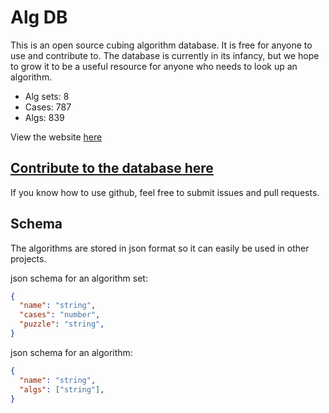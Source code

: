 # Alg DB

This is an open source cubing algorithm database. It is free for anyone to use and contribute to. The database is currently in its infancy, but we hope to grow it to be a useful resource for anyone who needs to look up an algorithm.

- Alg sets: 8
- Cases: 787
- Algs: 839

View the website [here](https://cubingapp.com/algdb.html)

## [Contribute to the database here](https://github.com/spencerchubb/algdb/issues/new)

If you know how to use github, feel free to submit issues and pull requests.

## Schema

The algorithms are stored in json format so it can easily be used in other projects. 

json schema for an algorithm set:
```json
{
  "name": "string",
  "cases": "number",
  "puzzle": "string",
}
```

json schema for an algorithm:
```json
{
  "name": "string",
  "algs": ["string"],
}
```
